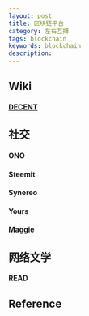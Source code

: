 ```yaml
---
layout: post
title: 区块链平台
category: 左右互搏
tags: blockchain
keywords: blockchain
description: 
---
```



## Wiki

#### [DECENT](https://decent.ch/)


## 社交

#### ONO

#### Steemit

#### Synereo

#### Yours

#### Maggie

## 网络文学

#### READ

## Reference
